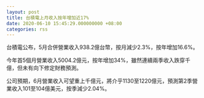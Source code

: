 ```yaml
---
layout: post
title: 台積電上月收入按年增加近17%
date: 2020-06-10 15:45:29.000000000 +08:00
categories: rss
---
```


台積電公布，5月合併營業收入938.2億台幣，按月減少2.3%，按年增加16.6%。

今年首5個月營業收入5004.2億元，按年增加34%，雖然連續兩季收入跌穿千億，但未有向下修定財務預測。

公司預期，6月營業收入可望重上千億元，將介乎1130至1220億元，預測第2季營業收入101至104億美元，按季減少2.04%。
